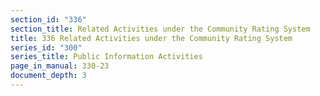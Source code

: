 ```yaml
---
section_id: "336"
section_title: Related Activities under the Community Rating System
title: 336 Related Activities under the Community Rating System
series_id: "300"
series_title: Public Information Activities
page_in_manual: 330-23
document_depth: 3
---
```

